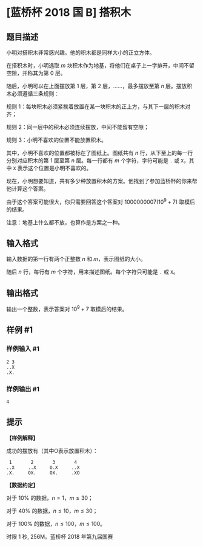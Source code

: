 # [蓝桥杯 2018 国 B] 搭积木

## 题目描述

小明对搭积木非常感兴趣。他的积木都是同样大小的正立方体。

在搭积木时，小明选取 $m$ 块积木作为地基，将他们在桌子上一字排开，中间不留空隙，并称其为第 $0$ 层。

随后，小明可以在上面摆放第 $1$ 层，第 $2$ 层，……，最多摆放至第 $n$ 层。摆放积木必须遵循三条规则：

规则 $1$：每块积木必须紧挨着放置在某一块积木的正上方，与其下一层的积木对齐；

规则 $2$：同一层中的积木必须连续摆放，中间不能留有空隙；

规则 $3$：小明不喜欢的位置不能放置积木。

其中，小明不喜欢的位置都被标在了图纸上。图纸共有 $n$ 行，从下至上的每一行分别对应积木的第 $1$ 层至第 $n$ 层。每一行都有 $m$ 个字符，字符可能是 `.` 或 `X`，其中 `X` 表示这个位置是小明不喜欢的。

现在，小明想要知道，共有多少种放置积木的方案。他找到了参加蓝桥杯的你来帮他计算这个答案。

由于这个答案可能很大，你只需要回答这个答案对 $1000000007(10^9+7)$ 取模后的结果。

注意：地基上什么都不放，也算作是方案之一种。

## 输入格式

输入数据的第一行有两个正整数 $n$ 和 $m$，表示图纸的大小。

随后 $n$ 行，每行有 $m$ 个字符，用来描述图纸。每个字符只可能是 `.` 或 `X`。

## 输出格式

输出一个整数，表示答案对 $10^9+7$ 取模后的结果。

## 样例 #1

### 样例输入 #1
```
2 3
..X
.X.
```

### 样例输出 #1

```
4
```

## 提示

**【样例解释】**

成功的摆放有（其中O表示放置积木）：

```
 1       2       3       4
..X     ..X     O.X     ..X
.X.     OX.     OX.     .XO
```

**【数据约定】**

对于 $10\%$ 的数据，$n=1$，$m \le 30$；

对于 $40\%$ 的数据，$n \le 10$，$m \le 30$；

对于 $100\%$ 的数据，$n \le 100$，$m \le 100$。

时限 1 秒, 256M。蓝桥杯 2018 年第九届国赛
